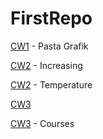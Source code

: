# FirstRepo

[CW1](https://emineayranci.github.io/FirstRepo/Pasta%20Grafik.png) - Pasta Grafik

[CW2](https://emineayranci.github.io/FirstRepo/increasing) - Increasing

[CW2](https://emineayranci.github.io/FirstRepo/CtoF) - Temperature

[CW3](https://emineayranci.github.io/FirstRepo/CW3.png)

[CW3](https://emineayranci.github.io/FirstRepo/Courses.html) - Courses


